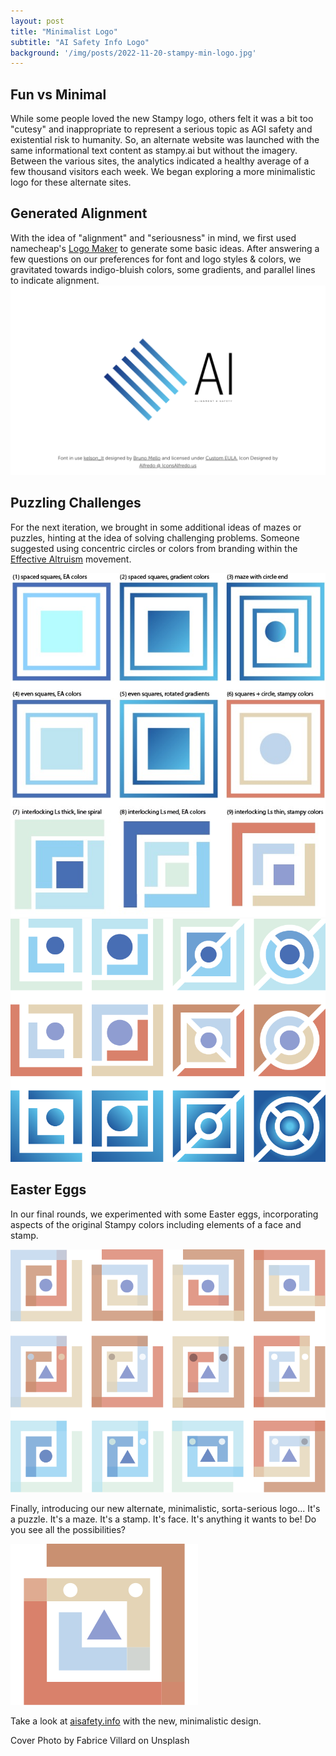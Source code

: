 ```yaml
---
layout: post
title: "Minimalist Logo"
subtitle: "AI Safety Info Logo"
background: '/img/posts/2022-11-20-stampy-min-logo.jpg'
---
```


## Fun vs Minimal

While some people loved the new Stampy logo, others felt it was a bit too "cutesy" and inappropriate to represent a serious topic as AGI safety and existential risk to humanity. So, an alternate website was launched with the same informational text content as stampy.ai but without the imagery. Between the various sites, the analytics indicated a healthy average of a few thousand visitors each week. We began exploring a more minimalistic logo for these alternate sites.

## Generated Alignment

With the idea of "alignment" and "seriousness" in mind, we first used namecheap's [Logo Maker](https://www.namecheap.com/logo-maker/app/) to generate some basic ideas. After answering a few questions on our preferences for font and logo styles & colors, we gravitated towards indigo-bluish colors, some gradients, and parallel lines to indicate alignment.
<img src="/img/posts/2022-11-20-stampy-min-ideas1.png" class="width-50" />

## Puzzling Challenges

For the next iteration, we brought in some additional ideas of mazes or puzzles, hinting at the idea of solving challenging problems. Someone suggested using concentric circles or colors from branding within the [Effective Altruism](https://www.centreforeffectivealtruism.org/) movement.

<img src="/img/posts/2022-11-20-stampy-min-ideas2.jpg" class="width-50" />

<img src="/img/posts/2022-11-20-stampy-min-ideas3.png" class="width-50" />

## Easter Eggs

In our final rounds, we experimented with some Easter eggs, incorporating aspects of the original Stampy colors including elements of a face and stamp.

<img src="/img/posts/2022-11-20-stampy-min-ideas4.png" class="width-50" />

Finally, introducing our new alternate, minimalistic, sorta-serious logo... It's a puzzle. It's a maze. It's a stamp. It's face. It's anything it wants to be! Do you see all the possibilities?

<img src="/img/posts/2022-11-20-stampy-min-logo.svg" class="width-50" />

Take a look at [aisafety.info](https://aisafety.info/) with the new, minimalistic design.

<figcaption>Cover Photo by Fabrice Villard on Unsplash</figcaption>
